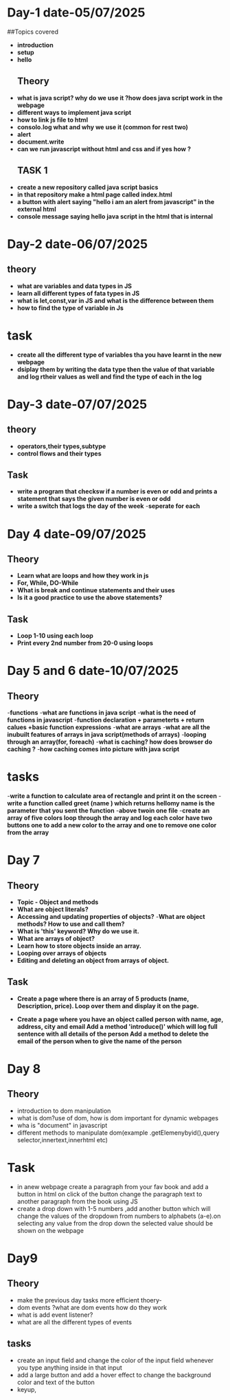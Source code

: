# Day-1 date-05/07/2025
##Topics covered 
- **introduction**
- **setup**
- **hello**
  ## Theory
- **what is java script? why do we use it ?how does java script work in the webpage**
- **different ways to implement java script**
- **how to link js file to html**
- **consolo.log what and why we use it (common for rest two)**
- **alert** 
- **document.write**
- **can we run javascript without html and css and if yes how ?**
  ## TASK 1
- **create a new repository called java script basics**  
- **in that repository make a html page called index.html**
- **a button with alert saying "hello i am an alert from javascript" in the external html** 
- **console message saying hello java script in the html that is internal** 

# Day-2 date-06/07/2025

## theory
- **what are variables and data types in JS**
- **learn all different types of fata types in JS**
- **what is let,const,var in JS and what is the difference between them**
- **how to find the type of variable in Js**
# task
- **create all the different type of variables tha you have learnt in the new webpage**
- **dsiplay them by writing the data type then the value of that variable and log rtheir values as well and find the type of each in the log**

# Day-3 date-07/07/2025

## theory
- **operators,their types,subtype**
- **control flows and their types**

## Task
- **write a program that checksw if a number is even or odd and prints a statement that says the given number is even or odd**
- **write a switch that logs the day of the week** 
-**seperate for each**

# Day 4 date-09/07/2025

## Theory
- **Learn what are loops and how they work in js**
- **For, While, DO-While**
- **What is break and continue statements and their uses**
- **Is it a good practice to use the above statements?**

## Task 
- **Loop 1-10 using each loop**
- **Print every 2nd number from 20-0 using loops**

# Day 5 and 6 date-10/07/2025
## Theory
-**functions** 
-**what are functions in java script** 
-**what is the need of functions in javascript**
-**function declaration + parameterts + return calues +basic function expressions**
-**what are arrays**
-**what are all the inubuilt features of arrays in java script(methods of arrays)**
-**looping through an array(for, foreach)**
-**what is caching? how does browser do caching ?**
-**how caching comes into picture with java script**

# tasks
-**write a function to calculate area of rectangle and print it on the screen**
-**write a function called greet (name ) which returns hellomy name is the parameter that you sent the function**
-**above twoin one file**
-**create an array of five colors loop through the array and log each color have two buttons one to add a new color to the array and one to remove one color from the array**

# Day 7

## Theory
- **Topic - Object and methods**
- **What are object literals?**
- **Accessing and updating properties of objects?**
-**What are object methods? How to use and call them?** 
- **What is 'this' keyword? Why do we use it.**
- **What are arrays of object?**
- **Learn how to store objects inside an array.**
- **Looping over arrays of objects**
- **Editing and deleting an object from arrays of object.**

## Task

- **Create a page where there is an array of 5 products (name, Description, price). Loop over them and display it on the page.**

- **Create a page where you have an object called person with name, age, address, city and email
Add a method 'introduce()' which will log full sentence with all details of the person
Add a method to delete the email of the person when to give the name of the person**

# Day 8
## Theory
- introduction to dom manipulation
- what is dom?use of dom, how is dom important for dynamic webpages
- wha is "document" in javascript
- different methods to manipulate dom(example .getElemenybyid(),query selector,innertext,innerhtml etc)
# Task
- in anew webpage create a paragraph from your fav book and add a button in html on click of the button change the paragraph text to another paragraph from the book using JS
- create a drop down with 1-5 numbers ,add another button which will change the values of the dropdown from numbers to alphabets (a-e).on selecting any value from the drop down the selected value should be shown on the webpage 

# Day9

## Theory
- make the previous day tasks more efficient
thoery-
- dom events ?what are dom events how do they work
- what is add event listener? 
- what are all the different types of events 

## tasks
- create an input field and change the color of the input field whenever you type anything inside in that input
- add a large button and add a hover effect to change the background color and text of the button
- keyup,